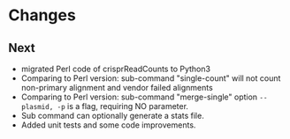 # Changes

## Next

* migrated Perl code of crisprReadCounts to Python3
* Comparing to Perl version: sub-command "single-count" will not count non-primary alignment and vendor failed alignments
* Comparing to Perl version: sub-command "merge-single" option `--plasmid, -p` is a flag, requiring NO parameter.
* Sub command can optionally generate a stats file.
* Added unit tests and some code improvements.
